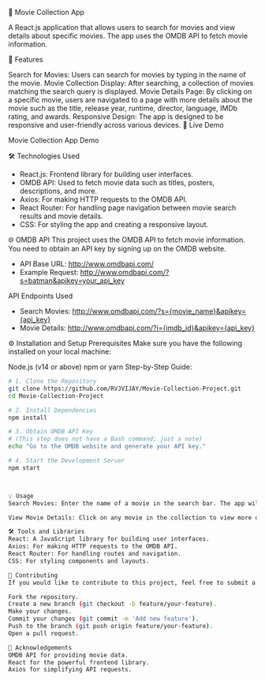 🎥 Movie Collection App

A React.js application that allows users to search for movies and view details about specific movies. The app uses the OMDB API to fetch movie information.

📝 Features

Search for Movies: Users can search for movies by typing in the name of the movie.
Movie Collection Display: After searching, a collection of movies matching the search query is displayed.
Movie Details Page: By clicking on a specific movie, users are navigated to a page with more details about the movie such as the title, release year, runtime, director, language, IMDb rating, and awards.
Responsive Design: The app is designed to be responsive and user-friendly across various devices.
🚀 Live Demo

Movie Collection App Demo <!-- Add the live link if deployed -->

🛠️ Technologies Used
* React.js: Frontend library for building user interfaces.
* OMDB API: Used to fetch movie data such as titles, posters, descriptions, and more.
* Axios: For making HTTP requests to the OMDB API.
* React Router: For handling page navigation between movie search results and movie details.
* CSS: For styling the app and creating a responsive layout.

🌐 OMDB API
This project uses the OMDB API to fetch movie information. You need to obtain an API key by signing up on the OMDB website.

* API Base URL: http://www.omdbapi.com/
* Example Request: http://www.omdbapi.com/?s=batman&apikey=your_api_key

 API Endpoints Used

* Search Movies: http://www.omdbapi.com/?s={movie_name}&apikey={api_key}
* Movie Details: http://www.omdbapi.com/?i={imdb_id}&apikey={api_key}

⚙️ Installation and Setup
Prerequisites
Make sure you have the following installed on your local machine:

Node.js (v14 or above)
npm or yarn
Step-by-Step Guide:

```bash
# 1. Clone the Repository
git clone https://github.com/RVJVIJAY/Movie-Collection-Project.git
cd Movie-Collection-Project

# 2. Install Dependencies
npm install

# 3. Obtain OMDB API Key
# (This step does not have a Bash command; just a note)
echo "Go to the OMDB website and generate your API key."

# 4. Start the Development Server
npm start



💡 Usage
Search Movies: Enter the name of a movie in the search bar. The app will fetch a collection of movies matching the query.

View Movie Details: Click on any movie in the collection to view more details about it on a new page.

🛠️ Tools and Libraries
React: A JavaScript library for building user interfaces.
Axios: For making HTTP requests to the OMDB API.
React Router: For handling routes and navigation.
CSS: For styling components and layouts.

🤝 Contributing
If you would like to contribute to this project, feel free to submit a pull request. Please make sure to follow the code of conduct before contributing.

Fork the repository.
Create a new branch (git checkout -b feature/your-feature).
Make your changes.
Commit your changes (git commit -m 'Add new feature').
Push to the branch (git push origin feature/your-feature).
Open a pull request.

🙏 Acknowledgements
OMDB API for providing movie data.
React for the powerful frontend library.
Axios for simplifying API requests.


